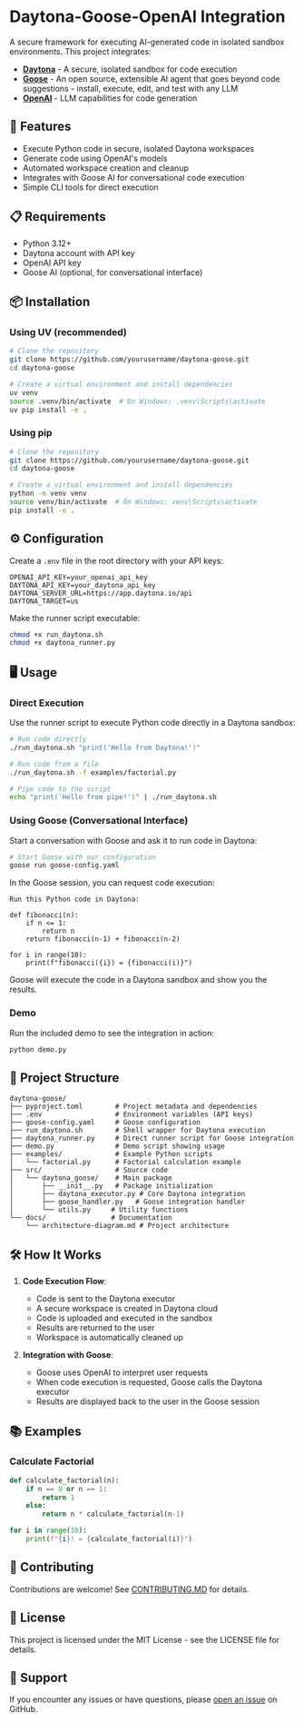 # Daytona-Goose-OpenAI Integration

A secure framework for executing AI-generated code in isolated sandbox environments. This project integrates:

- **[Daytona](https://app.daytona.io)** - A secure, isolated sandbox for code execution
- **[Goose](https://github.com/block/goose-plugins)** - An open source, extensible AI agent that goes beyond code suggestions - install, execute, edit, and test with any LLM
- **[OpenAI](https://openai.com)** - LLM capabilities for code generation

## 🚀 Features

- Execute Python code in secure, isolated Daytona workspaces
- Generate code using OpenAI's models
- Automated workspace creation and cleanup
- Integrates with Goose AI for conversational code execution
- Simple CLI tools for direct execution

## 📋 Requirements

- Python 3.12+
- Daytona account with API key
- OpenAI API key
- Goose AI (optional, for conversational interface)

## 📦 Installation

### Using UV (recommended)

```bash
# Clone the repository
git clone https://github.com/yourusername/daytona-goose.git
cd daytona-goose

# Create a virtual environment and install dependencies
uv venv
source .venv/bin/activate  # On Windows: .venv\Scripts\activate
uv pip install -e .
```

### Using pip

```bash
# Clone the repository
git clone https://github.com/yourusername/daytona-goose.git
cd daytona-goose

# Create a virtual environment and install dependencies
python -m venv venv
source venv/bin/activate  # On Windows: venv\Scripts\activate
pip install -e .
```

## ⚙️ Configuration

Create a `.env` file in the root directory with your API keys:

```
OPENAI_API_KEY=your_openai_api_key
DAYTONA_API_KEY=your_daytona_api_key
DAYTONA_SERVER_URL=https://app.daytona.io/api
DAYTONA_TARGET=us
```

Make the runner script executable:

```bash
chmod +x run_daytona.sh
chmod +x daytona_runner.py
```

## 🖥️ Usage

### Direct Execution

Use the runner script to execute Python code directly in a Daytona sandbox:

```bash
# Run code directly
./run_daytona.sh "print('Hello from Daytona!')"

# Run code from a file
./run_daytona.sh -f examples/factorial.py

# Pipe code to the script
echo "print('Hello from pipe!')" | ./run_daytona.sh
```

### Using Goose (Conversational Interface)

Start a conversation with Goose and ask it to run code in Daytona:

```bash
# Start Goose with our configuration
goose run goose-config.yaml
```

In the Goose session, you can request code execution:

```
Run this Python code in Daytona:

def fibonacci(n):
    if n <= 1:
        return n
    return fibonacci(n-1) + fibonacci(n-2)

for i in range(10):
    print(f"fibonacci({i}) = {fibonacci(i)}")
```

Goose will execute the code in a Daytona sandbox and show you the results.

### Demo

Run the included demo to see the integration in action:

```bash
python demo.py
```

## 📁 Project Structure

```
daytona-goose/
├── pyproject.toml        # Project metadata and dependencies
├── .env                  # Environment variables (API keys)
├── goose-config.yaml     # Goose configuration
├── run_daytona.sh        # Shell wrapper for Daytona execution
├── daytona_runner.py     # Direct runner script for Goose integration
├── demo.py               # Demo script showing usage
├── examples/             # Example Python scripts
│   └── factorial.py      # Factorial calculation example
├── src/                  # Source code
│   └── daytona_goose/    # Main package
│       ├── __init__.py   # Package initialization
│       ├── daytona_executor.py # Core Daytona integration
│       ├── goose_handler.py   # Goose integration handler
│       └── utils.py     # Utility functions
└── docs/                # Documentation
    └── architecture-diagram.md # Project architecture
```

## 🛠️ How It Works

1. **Code Execution Flow**:
   - Code is sent to the Daytona executor
   - A secure workspace is created in Daytona cloud
   - Code is uploaded and executed in the sandbox
   - Results are returned to the user
   - Workspace is automatically cleaned up

2. **Integration with Goose**:
   - Goose uses OpenAI to interpret user requests
   - When code execution is requested, Goose calls the Daytona executor
   - Results are displayed back to the user in the Goose session

## 📚 Examples

### Calculate Factorial

```python
def calculate_factorial(n):
    if n == 0 or n == 1:
        return 1
    else:
        return n * calculate_factorial(n-1)

for i in range(10):
    print(f"{i}! = {calculate_factorial(i)}")
```

## 🤝 Contributing

Contributions are welcome! See [CONTRIBUTING.MD](CONTRIBUTING.MD) for details.

## 📄 License

This project is licensed under the MIT License - see the LICENSE file for details.

## 💬 Support

If you encounter any issues or have questions, please [open an issue](https://github.com/yourusername/daytona-goose/issues) on GitHub.